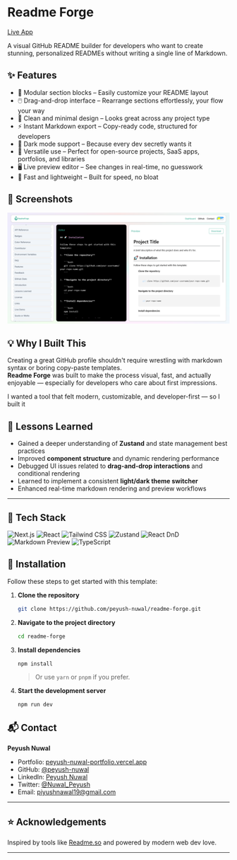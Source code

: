 # Readme Forge
 [Live App](https://readme-forge.vercel.app/)

A visual GitHub README builder for developers who want to create stunning, personalized READMEs without writing a single line of Markdown.

## ✨ Features

- 🧱 Modular section blocks – Easily customize your README layout
- 🖱️ Drag-and-drop interface – Rearrange sections effortlessly, your flow your way
- 🎨 Clean and minimal design – Looks great across any project type
- ⚡ Instant Markdown export – Copy-ready code, structured for developers
- 🌙 Dark mode support – Because every dev secretly wants it
- 🧩 Versatile use – Perfect for open-source projects, SaaS apps, portfolios, and libraries
- 🖥️ Live preview editor – See changes in real-time, no guesswork
- 🚀 Fast and lightweight – Built for speed, no bloat


## 📸 Screenshots

![App Screenshot](/public/dashboard.png)




## 💡 Why I Built This

Creating a great GitHub profile shouldn't require wrestling with markdown syntax or boring copy-paste templates.  
**Readme Forge** was built to make the process visual, fast, and actually enjoyable — especially for developers who care about first impressions.

I wanted a tool that felt modern, customizable, and developer-first — so I built it


## 🧠 Lessons Learned

- Gained a deeper understanding of **Zustand** and state management best practices  
- Improved **component structure** and dynamic rendering performance  
- Debugged UI issues related to **drag-and-drop interactions** and conditional rendering  
- Learned to implement a consistent **light/dark theme switcher**  
- Enhanced real-time markdown rendering and preview workflows

---


## 🧰 Tech Stack

<p align="left">
  <img src="https://img.shields.io/badge/Next.js-000?logo=nextdotjs&logoColor=white" alt="Next.js" />
  <img src="https://img.shields.io/badge/React-20232A?logo=react&logoColor=61DAFB" alt="React" />
  <img src="https://img.shields.io/badge/TailwindCSS-38B2AC?logo=tailwindcss&logoColor=white" alt="Tailwind CSS" />
  <img src="https://img.shields.io/badge/Zustand-000?logo=zustand&logoColor=white" alt="Zustand" />
  <img src="https://img.shields.io/badge/React_DnD-E10098?logo=react&logoColor=white" alt="React DnD" />
  <img src="https://img.shields.io/badge/Markdown_Preview-000000?logo=markdown&logoColor=white" alt="Markdown Preview" />
  <img src="https://img.shields.io/badge/TypeScript-3178C6?logo=typescript&logoColor=white" alt="TypeScript" />
</p>


## 🚀 Installation

Follow these steps to get started with this template:

1. **Clone the repository**

   ```bash
   git clone https://github.com/peyush-nuwal/readme-forge.git
   ```

2. **Navigate to the project directory**

   ```bash
   cd readme-forge
   ```

3. **Install dependencies**

   ```bash
   npm install
   ```
   > Or use `yarn` or `pnpm` if you prefer.

4. **Start the development server**

   ```bash
   npm run dev
   ```





## 📬 Contact

**Peyush Nuwal**  
- Portfolio: [peyush-nuwal-portfolio.vercel.app](https://peyush-nuwal-portfolio.vercel.app)  
- GitHub: [@peyush-nuwal](https://github.com/peyush-nuwal)  
- LinkedIn: [Peyush Nuwal](https://linkedin.com/in/peyush-nuwal)  
- Twitter: [@Nuwal_Peyush](https://x.com/Nuwal_Peyush)  
- Email: piyushnawal19@gmail.com  

---

## ⭐ Acknowledgements

Inspired by tools like [Readme.so](https://readme.so/) and powered by modern web dev love.

---